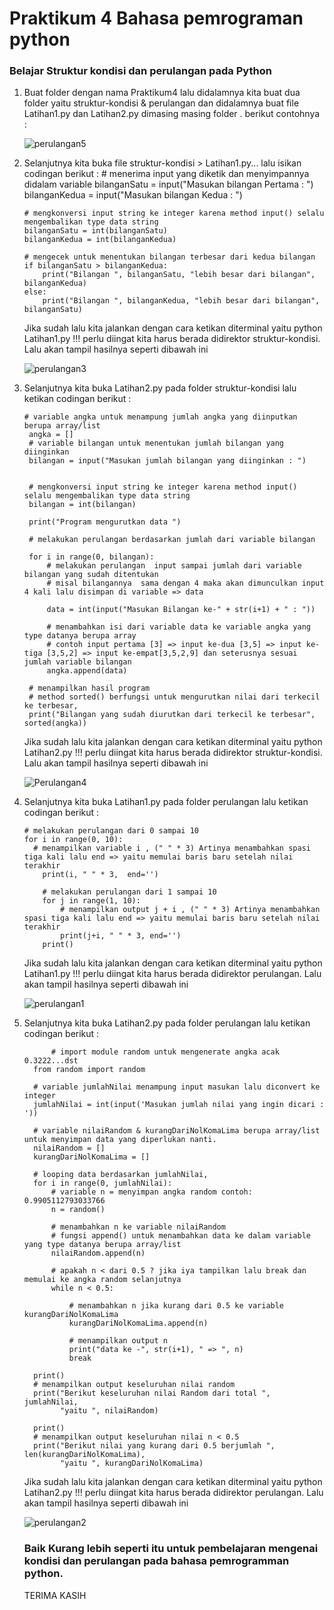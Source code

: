 # Praktikum 4 Bahasa pemrograman python
### Belajar Struktur kondisi dan perulangan pada Python
1. Buat folder dengan nama Praktikum4 lalu didalamnya kita buat dua folder yaitu struktur-kondisi & perulangan dan didalamnya buat file Latihan1.py dan Latihan2.py dimasing masing folder . berikut contohnya :

   ![perulangan5](https://user-images.githubusercontent.com/115972485/200110762-651e97fa-ef28-4bff-a7a9-745ecc2beebc.PNG)
2. Selanjutnya kita buka file struktur-kondisi > Latihan1.py... lalu isikan codingan berikut :
        # menerima input yang diketik dan menyimpannya didalam variable
       bilanganSatu = input("Masukan bilangan Pertama : ")
       bilanganKedua = input("Masukan bilangan Kedua : ")

       # mengkonversi input string ke integer karena method input() selalu mengembalikan type data string
       bilanganSatu = int(bilanganSatu)
       bilanganKedua = int(bilanganKedua)

       # mengecek untuk menentukan bilangan terbesar dari kedua bilangan
       if bilanganSatu > bilanganKedua:
           print("Bilangan ", bilanganSatu, "lebih besar dari bilangan", bilanganKedua)
       else:
           print("Bilangan ", bilanganKedua, "lebih besar dari bilangan", bilanganSatu)
    Jika sudah lalu kita jalankan dengan cara ketikan diterminal yaitu python Latihan1.py !!! perlu diingat kita harus berada didirektor struktur-kondisi. Lalu akan tampil hasilnya seperti dibawah ini
    
      ![perulangan3](https://user-images.githubusercontent.com/115972485/200110960-3fda2188-2569-4e11-a6e6-2ab3747af429.PNG)
      
 3. Selanjutnya kita buka Latihan2.py pada folder struktur-kondisi lalu ketikan codingan berikut :
       
        # variable angka untuk menampung jumlah angka yang diinputkan berupa array/list
         angka = []
         # variable bilangan untuk menentukan jumlah bilangan yang diinginkan
         bilangan = input("Masukan jumlah bilangan yang diinginkan : ")


         # mengkonversi input string ke integer karena method input() selalu mengembalikan type data string
         bilangan = int(bilangan)

         print("Program mengurutkan data ")

         # melakukan perulangan berdasarkan jumlah dari variable bilangan

         for i in range(0, bilangan):
             # melakukan perulangan  input sampai jumlah dari variable bilangan yang sudah ditentukan
             # misal bilangannya  sama dengan 4 maka akan dimunculkan input 4 kali lalu disimpan di variable => data

             data = int(input("Masukan Bilangan ke-" + str(i+1) + " : "))

             # menambahkan isi dari variable data ke variable angka yang type datanya berupa array
             # contoh input pertama [3] => input ke-dua [3,5] => input ke-tiga [3,5,2] => input ke-empat[3,5,2,9] dan seterusnya sesuai jumlah variable bilangan
             angka.append(data)

         # menampilkan hasil program
         # method sorted() berfungsi untuk mengurutkan nilai dari terkecil ke terbesar,
         print("Bilangan yang sudah diurutkan dari terkecil ke terbesar", sorted(angka))
         
    Jika sudah lalu kita jalankan dengan cara ketikan diterminal yaitu python Latihan2.py !!! perlu diingat kita harus berada didirektor struktur-kondisi. Lalu akan tampil hasilnya seperti dibawah ini
    
    ![Perulangan4](https://user-images.githubusercontent.com/115972485/200111268-72244887-67e5-45b6-a0cd-c24cfa70be39.PNG)
    
4. Selanjutnya kita buka Latihan1.py pada folder perulangan lalu ketikan codingan berikut :

       # melakukan perulangan dari 0 sampai 10
       for i in range(0, 10):
         # menampilkan variable i , (" " * 3) Artinya menambahkan spasi tiga kali lalu end => yaitu memulai baris baru setelah nilai terakhir
           print(i, " " * 3,  end='')

           # melakukan perulangan dari 1 sampai 10
           for j in range(1, 10):
               # menampilkan output j + i , (" " * 3) Artinya menambahkan spasi tiga kali lalu end => yaitu memulai baris baru setelah nilai terakhir
               print(j+i, " " * 3, end='')
           print()
           
      Jika sudah lalu kita jalankan dengan cara ketikan diterminal yaitu python Latihan1.py !!! perlu diingat kita harus berada didirektor perulangan. Lalu akan tampil hasilnya seperti dibawah ini
      
    ![perulangan1](https://user-images.githubusercontent.com/115972485/200111488-1da465dd-afb0-4b46-9093-c1dc1cca3a3b.PNG)
    
5. Selanjutnya kita buka Latihan2.py pada folder perulangan lalu ketikan codingan berikut :

             # import module random untuk mengenerate angka acak 0.3222...dst
         from random import random

         # variable jumlahNilai menampung input masukan lalu diconvert ke integer
         jumlahNilai = int(input('Masukan jumlah nilai yang ingin dicari : '))

         # variable nilaiRandom & kurangDariNolKomaLima berupa array/list untuk menyimpan data yang diperlukan nanti.
         nilaiRandom = []
         kurangDariNolKomaLima = []

         # looping data berdasarkan jumlahNilai,
         for i in range(0, jumlahNilai):
             # variable n = menyimpan angka random contoh: 0.9905112793033766
             n = random()

             # menambahkan n ke variable nilaiRandom
             # fungsi append() untuk menambahkan data ke dalam variable yang type datanya berupa array/list
             nilaiRandom.append(n)

             # apakah n < dari 0.5 ? jika iya tampilkan lalu break dan memulai ke angka random selanjutnya
             while n < 0.5:

                 # menambahkan n jika kurang dari 0.5 ke variable kurangDariNolKomaLima
                 kurangDariNolKomaLima.append(n)

                 # menampilkan output n
                 print("data ke -", str(i+1), " => ", n)
                 break

         print()
         # menampilkan output keseluruhan nilai random
         print("Berikut keseluruhan nilai Random dari total ", jumlahNilai,
               "yaitu ", nilaiRandom)

         print()
         # menampilkan output keseluruhan nilai n < 0.5
         print("Berikut nilai yang kurang dari 0.5 berjumlah ", len(kurangDariNolKomaLima),
               "yaitu ", kurangDariNolKomaLima)
      Jika sudah lalu kita jalankan dengan cara ketikan diterminal yaitu python Latihan2.py !!! perlu diingat kita harus berada didirektor perulangan. Lalu akan tampil hasilnya seperti dibawah ini
      
      ![perulangan2](https://user-images.githubusercontent.com/115972485/200111643-e3bee38b-6888-4f95-bdc2-940997446c8d.PNG)
      
      
    ### Baik Kurang lebih seperti itu untuk pembelajaran mengenai kondisi dan perulangan pada bahasa pemrogramman python.
    
    TERIMA KASIH



